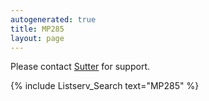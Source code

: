 ```yaml
---
autogenerated: true
title: MP285
layout: page
---
```


Please contact [Sutter](http://sutter.com) for support.

{% include Listserv_Search text="MP285" %}

